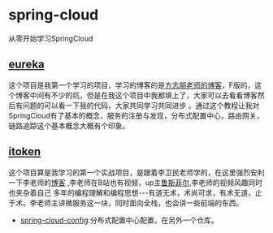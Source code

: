 # spring-cloud
从零开始学习SpringCloud

## [eureka](https://github.com/zhezii/spring-cloud/tree/master/eurerka)

 这个项目是我第一个学习的项目，学习的博客的是[方志朋老师的博客](https://blog.csdn.net/forezp/article/details/70148833)，F版的，这个博客中间有不少的坑，但是在我这个项目中我都填上了，大家可以去看看博客然后有问题的可以看一下我的代码，大家共同学习共同进步
。通过这个教程让我对SpringCloud有了基本的概念，服务的注册与发现，分布式配置中心，路由网关，链路追踪这个基本概念大概有个印象。
## [itoken](https://github.com/zhezii/spring-cloud/tree/master/itoken)
这个项目算是我学习的第一个实战项目，是跟着李卫民老师学的，在这里强烈安利一下李老师的[博客](https://www.funtl.com/)
,李老师在B站也有视频，up主[鲁斯菲尔](https://space.bilibili.com/31137138?spm_id_from=333.788.b_765f7570696e666f.1),李老师的视频风趣同时也夹杂着自己
多年的编程理解和编程思想---有道无术，术尚可求，有术无道，止于术。李老师主讲微服务这一块，同时面向全栈，也会讲一些前端的东西。<br>

* [spring-cloud-config](https://github.com/zhezii/spring-cloud-config):分布式配置中心配置，在另外一个仓库。<br>



